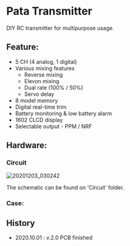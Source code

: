 # Pata Transmitter
DIY RC transmitter for multipurpose usage.



## Feature:
- 5 CH (4 analog, 1 digital)
- Various mixing features
  - Reverse mixing
  - Elevon mixing
  - Dual rate (100% / 50%)
  - Servo delay
- 8 model memory
- Digital real-time trim
- Battery monitoring & low battery alarm
- 1602 CLCD display
- Selectable output - PPM / NRF

   
   
## Hardware:
### Circuit
![20201203_030242](https://user-images.githubusercontent.com/61725679/100913005-89a76880-3514-11eb-8ec9-d144e0e60cbb.jpg)

The schematic can be found on 'Circuit' folder.



### Case:




## History
- 2020.10.01 : v.2.0 PCB finished
